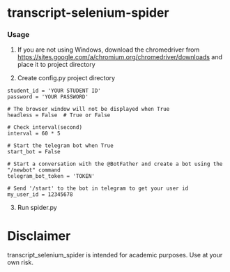 # transcript-selenium-spider
### Usage
1. If you are not using Windows, download the chromedriver from <https://sites.google.com/a/chromium.org/chromedriver/downloads> and place it to project directory

2. Create config.py project directory
```
student_id = 'YOUR STUDENT ID'
password = 'YOUR PASSWORD'

# The browser window will not be displayed when True
headless = False  # True or False

# Check interval(second)
interval = 60 * 5

# Start the telegram bot when True
start_bot = False

# Start a conversation with the @BotFather and create a bot using the "/newbot" command
telegram_bot_token = 'TOKEN'

# Send '/start' to the bot in telegram to get your user id
my_user_id = 12345678  
```
3. Run spider.py

# Disclaimer
transcript_selenium_spider is intended for academic purposes. Use at your own risk.
